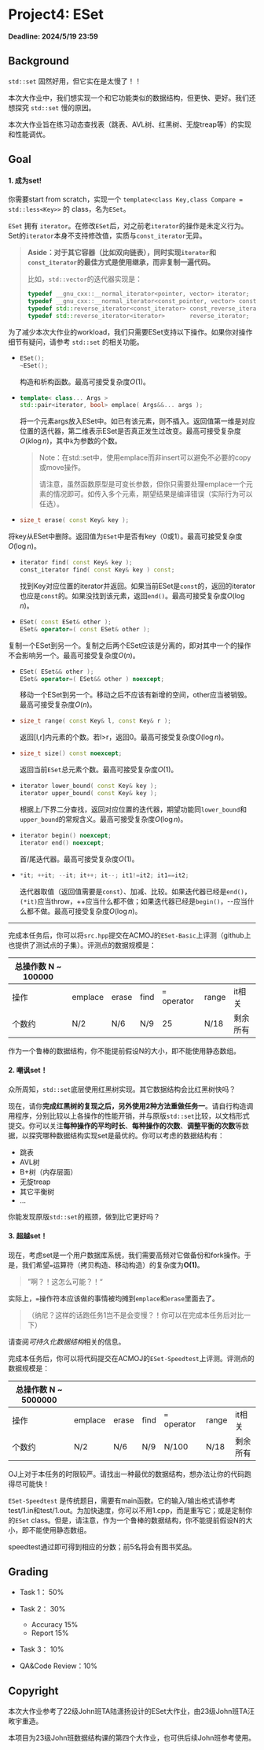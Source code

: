# Project4: ESet

**Deadline: 2024/5/19 23:59**

## Background

`std::set` 固然好用，但它实在是太慢了！！

本次大作业中，我们想实现一个和它功能类似的数据结构，但更快、更好。我们还想探究 `std::set` 慢的原因。

本次大作业旨在练习动态查找表（跳表、AVL树、红黑树、无旋treap等）的实现和性能调优。

## Goal

#### 1. 成为set!

你需要start from scratch，实现一个 `template<class Key,class Compare = std::less<Key>>` 的 class，名为`ESet`。

`ESet` 拥有 `iterator`。在修改`ESet`后，对之前老`iterator`的操作是未定义行为。Set的`iterator`本身不支持修改值，实质与`const_iterator`无异。

> **Aside：对于其它容器（比如双向链表），同时实现`iterator`和`const_iterator`的最佳方式是使用继承，而非复制一遍代码。**
>
> 比如，`std::vector`的迭代器实现是：
>
> ```c++
> typedef __gnu_cxx::__normal_iterator<pointer, vector> iterator;
> typedef __gnu_cxx::__normal_iterator<const_pointer, vector> const_iterator;
> typedef std::reverse_iterator<const_iterator>	const_reverse_iterator;
> typedef std::reverse_iterator<iterator>		reverse_iterator;
> ```



为了减少本次大作业的workload，我们只需要ESet支持以下操作。如果你对操作细节有疑问，请参考 `std::set` 的相关功能。

- ```C++
  ESet();
  ~ESet();
  ```

  构造和析构函数。最高可接受复杂度$O(1)$。

  

- ```c++
  template< class... Args >
  std::pair<iterator, bool> emplace( Args&&... args ); 
  ```

  将一个元素args放入ESet中。如已有该元素，则不插入。返回值第一维是对应位置的迭代器，第二维表示ESet是否真正发生过改变。最高可接受复杂度$O(k\log n)$，其中`k`为参数的个数。

  > Note：在std::set中，使用emplace而非insert可以避免不必要的copy或move操作。
  >
  > 请注意，虽然函数原型是可变长参数，但你只需要处理emplace一个元素的情况即可。如传入多个元素，期望结果是编译错误（实际行为可以任选）。



- 	```c++
	size_t erase( const Key& key );
	```

  将key从ESet中删除。返回值为`ESet`中是否有key（0或1）。最高可接受复杂度$O(\log n)$。

  

- ```c++
  iterator find( const Key& key );
  const_iterator find( const Key& key ) const;
  ```
  
  找到Key对应位置的iterator并返回。如果当前ESet是`const`的，返回的iterator也应是`const`的。如果没找到该元素，返回`end()`。最高可接受复杂度$O(\log n)$。
  
  
  
- ```C++
  ESet( const ESet& other );
  ESet& operator=( const ESet& other );
  ```

​		复制一个ESet到另一个。复制之后两个ESet应该是分离的，即对其中一个的操作不会影响另一个。最高可接受复杂度$O(n)$。



- ```c++
  ESet( ESet&& other );
  ESet& operator=( ESet&& other ) noexcept;
  ```
  
  移动一个ESet到另一个。移动之后不应该有新增的空间，other应当被销毁。最高可接受复杂度$O(n)$。
  
  
  
- ```c++
  size_t range( const Key& l, const Key& r );
  ```

  返回[l,r]内元素的个数。若l>r，返回0。最高可接受复杂度$O(\log n)$。

  
  
- ```c++
  size_t size() const noexcept;
  ```

  返回当前`ESet`总元素个数。最高可接受复杂度$O(1)$。
  
  
  
- ```c++
  iterator lower_bound( const Key& key );
  iterator upper_bound( const Key& key );
  ```
  
  根据上/下界二分查找，返回对应位置的迭代器，期望功能同`lower_bound`和`upper_bound`的常规含义。最高可接受复杂度$O(\log n)$。

  

- ```c++
  iterator begin() noexcept;
  iterator end() noexcept;
  ```
  
  首/尾迭代器。最高可接受复杂度$O(1)$。



- ```C++
  *it; ++it; --it; it++; it--; it1!=it2; it1==it2;
  ```

	迭代器取值（返回值需要是`const`）、加减、比较。如果迭代器已经是`end()`，`(*it)`应当throw，++应当什么都不做；如果迭代器已经是`begin()`，--应当什么都不做。最高可接受复杂度$O(\log n)$。

------

完成本任务后，你可以将`src.hpp`提交在ACMOJ的`ESet-Basic`上评测（github上也提供了测试点的子集）。评测点的数据规模是：

| 总操作数 N ~ 100000 |         |       |      |              |       |          |
| ------------------- | ------- | ----- | ---- | ------------ | ----- | -------- |
| 操作                | emplace | erase | find | `=` operator | range | it相关   |
| 个数约              | N/2     | N/6   | N/9  | 25           | N/18  | 剩余所有 |

作为一个鲁棒的数据结构，你不能提前假设N的大小，即不能使用静态数组。



#### 2. 嘲讽set！

众所周知，`std::set`底层使用红黑树实现。其它数据结构会比红黑树快吗？

现在，请你**完成红黑树的复现之后，另外使用2种方法重做任务一**。请自行构造调用程序，分别比较以上各操作的性能开销，并与原版`std::set`比较，以文档形式提交。你可以关注**每种操作的平均时长**、**每种操作的次数**、**调整平衡的次数**等数据，以探究哪种数据结构实现set是最优的。你可以考虑的数据结构有：

- 跳表
- AVL树
- B+树（内存层面）
- 无旋treap
- 其它平衡树
- ...

你能发现原版`std::set`的瓶颈，做到比它更好吗？



#### 3. 超越set！

现在，考虑set是一个用户数据库系统，我们需要高频对它做备份和fork操作。于是，我们希望`=`运算符（拷贝构造、移动构造）的复杂度为$\textbf{O(1)}$。

>  ”啊？！这怎么可能？！“

实际上，`=`操作符本应该做的事情被均摊到`emplace`和`erase`里面去了。

> （纳尼？这样的话跑任务1岂不是会变慢？！你可以在完成本任务后对比一下）

请查阅*可持久化数据结构*相关的信息。

完成本任务后，你可以将代码提交在ACMOJ的`ESet-Speedtest`上评测。评测点的数据规模是：

| 总操作数 N ~ 5000000 |         |       |      |              |       |          |
| -------------------- | ------- | ----- | ---- | ------------ | ----- | -------- |
| 操作                 | emplace | erase | find | `=` operator | range | it相关   |
| 个数约               | N/2     | N/6   | N/9  | N/100        | N/18  | 剩余所有 |

OJ上对于本任务的时限较严。请找出一种最优的数据结构，想办法让你的代码跑得尽可能快！

`ESet-Speedtest` 是传统题目，需要有main函数。它的输入/输出格式请参考test/1.in和test/1.out。为加快速度，你可以不用1.cpp，而是重写它；或是定制你的`ESet` class。但是，请注意，作为一个鲁棒的数据结构，你不能提前假设N的大小，即不能使用静态数组。

speedtest通过即可得到相应的分数；前5名将会有图书奖品。

## Grading

- Task 1： 50%

- Task 2： 30%
  - Accuracy 15%
  - Report 15%
- Task 3： 10%
- QA&Code Review：10%

## Copyright

本次大作业参考了22级John班TA陆潇扬设计的ESet大作业，由23级John班TA汪畋宇重造。

本项目为23级John班数据结构课的第四个大作业，也可供后续John班参考使用。

